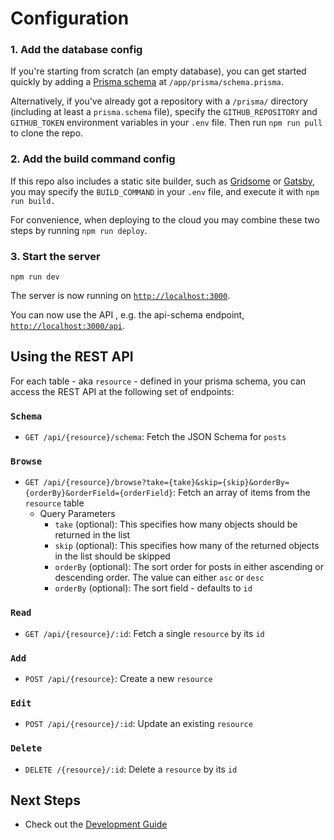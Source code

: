 # Configuration

### 1. Add the database config

If you're starting from scratch (an empty database), you can get started quickly by adding a [Prisma schema](https://www.prisma.io/docs/concepts/components/prisma-schema) at `/app/prisma/schema.prisma`.

Alternatively, if you've already got a repository with a `/prisma/` directory (including at least a `prisma.schema` file), specify the `GITHUB_REPOSITORY` and `GITHUB_TOKEN` environment variables in your `.env` file. Then run `npm run pull` to clone the repo.

### 2. Add the build command config

If this repo also includes a static site builder, such as [Gridsome](https://gridsome.org) or [Gatsby](https://www.gatsbyjs.com), you may specify the `BUILD_COMMAND` in your `.env` file, and execute it with `npm run build.`

For convenience, when deploying to the cloud you may combine these two steps by running `npm run deploy`.


### 3. Start the server

```
npm run dev
```

The server is now running on [`http://localhost:3000`](http://localhost:3000). 

You can now use the API , e.g. the api-schema endpoint, [`http://localhost:3000/api`](http://localhost:3000/api).

## Using the REST API

For each table - aka `resource` - defined in your prisma schema, you can access the REST API at the following set of endpoints:

### `Schema` 
- `GET /api/{resource}/schema`: Fetch the JSON Schema for `posts` 

### `Browse`
- `GET /api/{resource}/browse?take={take}&skip={skip}&orderBy={orderBy}&orderField={orderField}`: Fetch an array of items from the `resource` table
  - Query Parameters  
    - `take` (optional): This specifies how many objects should be returned in the list
    - `skip` (optional): This specifies how many of the returned objects in the list should be skipped
    - `orderBy` (optional): The sort order for posts in either ascending or descending order. The value can either `asc` or `desc`
    - `orderBy` (optional): The sort field - defaults to `id`

### `Read` 
- `GET /api/{resource}/:id`: Fetch a single `resource` by its `id`

### `Add`

- `POST /api/{resource}`: Create a new `resource`  

### `Edit`

- `POST /api/{resource}/:id`: Update an existing `resource`

### `Delete`

- `DELETE /{resource}/:id`: Delete a `resource` by its `id`

## Next Steps

- Check out the [Development Guide](docs/../2-development.md)